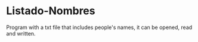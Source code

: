 # Listado-Nombres
Program with a txt file that includes people's names, it can be opened, read and written.
